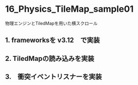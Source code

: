 # 16_Physics_TileMap_sample01

物理エンジンとTiledMapを用いた横スクロール  

## 1. frameworksを v3.12　で実装


## 2. TiledMapの読み込みを実装

## 3.　衝突イベントリスナーを実装　
